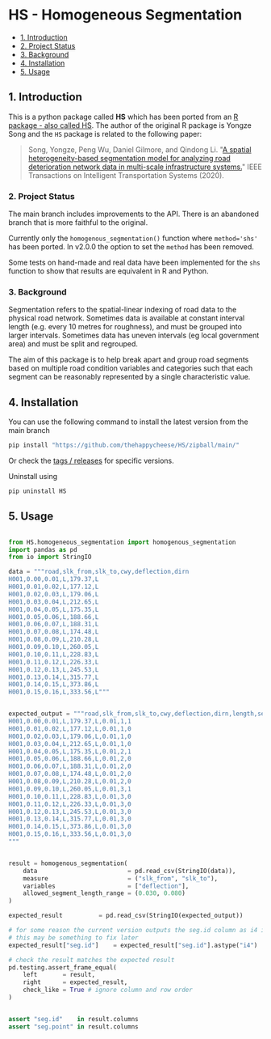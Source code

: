 # HS - Homogeneous Segmentation <!-- omit in toc -->

- [1. Introduction](#1-introduction)
- [2. Project Status](#2-project-status)
- [3. Background](#3-background)
- [4. Installation](#4-installation)
- [5. Usage](#5-usage)

## 1. Introduction

This is a python package called **HS** which has been ported from an
[R package - also called HS](https://cran.r-project.org/web/packages/HS/index.html).
The author of the original R package is Yongze Song and the `HS` package is related to
the following paper:

> Song, Yongze, Peng Wu, Daniel Gilmore, and Qindong Li.
> "[A spatial heterogeneity-based segmentation model for analyzing road deterioration network data in multi-scale infrastructure systems.](https://ieeexplore.ieee.org/document/9123684)"
> IEEE Transactions on Intelligent Transportation Systems (2020).

### 2. Project Status

The main branch includes improvements to the API. There is an abandoned branch
that is more faithful to the original.

Currently only the `homogenous_segmentation()` function where `method='shs'` has
been ported. In v2.0.0 the option to set the `method` has been removed.

Some tests on hand-made and real data have been implemented for the `shs`
function to show that results are equivalent in R and Python.

### 3. Background

Segmentation refers to the spatial-linear indexing of road data to the physical
road network. Sometimes data is available at constant interval length (e.g.
every 10 metres for roughness), and must be grouped into larger intervals.
Sometimes data has uneven intervals (eg local government area) and must be split
and regrouped.

The aim of this package is to help break apart and group road segments based on
multiple road condition variables and categories such that each segment can be
reasonably represented by a single characteristic value.

## 4. Installation

You can use the following command to install the latest version from the main
branch

```bash
pip install "https://github.com/thehappycheese/HS/zipball/main/"
```

Or check the [tags / releases](https://github.com/thehappycheese/HS/releases) for
specific versions.

Uninstall using

```bash
pip uninstall HS
```

## 5. Usage

```python

from HS.homogeneous_segmentation import homogenous_segmentation
import pandas as pd
from io import StringIO

data = """road,slk_from,slk_to,cwy,deflection,dirn
H001,0.00,0.01,L,179.37,L
H001,0.01,0.02,L,177.12,L
H001,0.02,0.03,L,179.06,L
H001,0.03,0.04,L,212.65,L
H001,0.04,0.05,L,175.35,L
H001,0.05,0.06,L,188.66,L
H001,0.06,0.07,L,188.31,L
H001,0.07,0.08,L,174.48,L
H001,0.08,0.09,L,210.28,L
H001,0.09,0.10,L,260.05,L
H001,0.10,0.11,L,228.83,L
H001,0.11,0.12,L,226.33,L
H001,0.12,0.13,L,245.53,L
H001,0.13,0.14,L,315.77,L
H001,0.14,0.15,L,373.86,L
H001,0.15,0.16,L,333.56,L"""


expected_output = """road,slk_from,slk_to,cwy,deflection,dirn,length,seg.id,seg.point
H001,0.00,0.01,L,179.37,L,0.01,1,1
H001,0.01,0.02,L,177.12,L,0.01,1,0
H001,0.02,0.03,L,179.06,L,0.01,1,0
H001,0.03,0.04,L,212.65,L,0.01,1,0
H001,0.04,0.05,L,175.35,L,0.01,2,1
H001,0.05,0.06,L,188.66,L,0.01,2,0
H001,0.06,0.07,L,188.31,L,0.01,2,0
H001,0.07,0.08,L,174.48,L,0.01,2,0
H001,0.08,0.09,L,210.28,L,0.01,2,0
H001,0.09,0.10,L,260.05,L,0.01,3,1
H001,0.10,0.11,L,228.83,L,0.01,3,0
H001,0.11,0.12,L,226.33,L,0.01,3,0
H001,0.12,0.13,L,245.53,L,0.01,3,0
H001,0.13,0.14,L,315.77,L,0.01,3,0
H001,0.14,0.15,L,373.86,L,0.01,3,0
H001,0.15,0.16,L,333.56,L,0.01,3,0
"""


result = homogenous_segmentation(
    data                         = pd.read_csv(StringIO(data)),
    measure                      = ("slk_from", "slk_to"),
    variables                    = ["deflection"],
    allowed_segment_length_range = (0.030, 0.080)
)

expected_result          = pd.read_csv(StringIO(expected_output))

# for some reason the current version outputs the seg.id column as i4 instead of i8
# this may be something to fix later
expected_result["seg.id"]    = expected_result["seg.id"].astype("i4")

# check the result matches the expected result
pd.testing.assert_frame_equal(
    left       = result,
    right      = expected_result,
    check_like = True # ignore column and row order
)


assert "seg.id"    in result.columns
assert "seg.point" in result.columns

```
